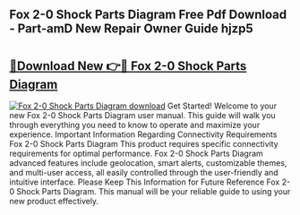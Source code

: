## Fox 2-0 Shock Parts Diagram Free Pdf Download - Part-amD New Repair Owner Guide hjzp5

# <h2><a href="http://dfj3r1e.blite.top/?on=Fox+2-0+Shock+Parts+Diagram">🔗Download New 👉🔴 Fox 2-0 Shock Parts Diagram</a></h2>

[![Fox 2-0 Shock Parts Diagram download](https://i.imgur.com/lujVjoI.png)](http://dfj3r1e.blite.top/?on=Fox+2-0+Shock+Parts+Diagram)
Get Started! Welcome to your new Fox 2-0 Shock Parts Diagram user manual. This guide will walk you through everything you need to know to operate and maximize your experience. Important Information Regarding Connectivity Requirements Fox 2-0 Shock Parts Diagram This product requires specific connectivity requirements for optimal performance. Fox 2-0 Shock Parts Diagram advanced features include geolocation, smart alerts, customizable themes, and multi-user access, all easily controlled through the user-friendly and intuitive interface. Please Keep This Information for Future Reference Fox 2-0 Shock Parts Diagram. This manual will be your reliable guide to using your new product effectively.
